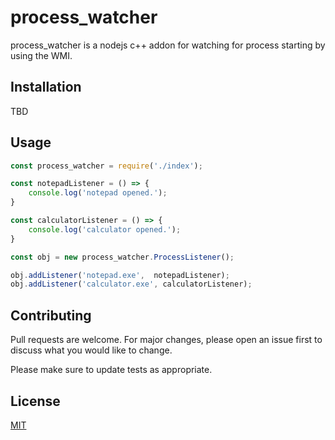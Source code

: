 # process_watcher

process_watcher is a nodejs c++ addon for watching for process starting by using the WMI.

## Installation

TBD

## Usage

```javascript
const process_watcher = require('./index');

const notepadListener = () => {
    console.log('notepad opened.');
}

const calculatorListener = () => {
    console.log('calculator opened.');
}

const obj = new process_watcher.ProcessListener();

obj.addListener('notepad.exe',  notepadListener);
obj.addListener('calculator.exe', calculatorListener);
```

## Contributing
Pull requests are welcome. For major changes, please open an issue first to discuss what you would like to change.

Please make sure to update tests as appropriate.

## License
[MIT](https://choosealicense.com/licenses/mit/)